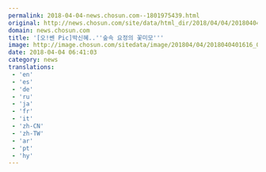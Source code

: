 ```yaml
---
permalink: 2018-04-04-news.chosun.com--1801975439.html
original: http://news.chosun.com/site/data/html_dir/2018/04/04/2018040401679.html
domain: news.chosun.com
title: '[오!쎈 Pic]박신혜..''숲속 요정의 꽃미모'''
image: http://image.chosun.com/sitedata/image/201804/04/2018040401616_0.jpg
date: 2018-04-04 06:41:03
category: news
translations: 
 - 'en'
 - 'es'
 - 'de'
 - 'ru'
 - 'ja'
 - 'fr'
 - 'it'
 - 'zh-CN'
 - 'zh-TW'
 - 'ar'
 - 'pt'
 - 'hy'
---
```


